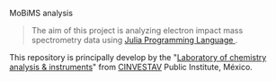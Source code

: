MoBiMS analysis
>The aim of this project is analyzing electron impact mass spectrometry data using [Julia Programming Language ](http://julialang.org. "Julia Programming Language ").

This repository is principally develop by the "[Laboratory of chemistry analysis & instruments](http://www.ira.cinvestav.mx/Investigaci%C3%B3n/Biotecnolog%C3%ADayBioqu%C3%ADmica/ProfesoresInvestigadores/DrRobertWinkler/tabid/626/language/es-MX/Default.aspx "Laboratory of chemistry analysis & instruments")" from [CINVESTAV](http://www.ira.cinvestav.mx/ "CINVESTAV") Public Institute, México. 
